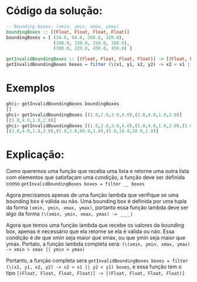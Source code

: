 # Código da solução:

```hs
-- Bounding boxes: (xmin, ymin, xmax, ymax)
boundingBoxes :: [(Float, Float, Float, Float)]
boundingBoxes = [ (34.0, 60.0, 200.0, 320.0),
                  (100.0, 150.0, 250.0, 380.0),
                  (300.0, 220.0, 450.0, 450.0) ]

getInvalidBoundingBoxes :: [(Float, Float, Float, Float)] -> [(Float, Float, Float, Float)]
getInvalidBoundingBoxes boxes = filter (\(x1, y1, x2, y2) -> x2 < x1 || y2 < y1) boxes
```

# Exemplos

```hs
ghci> getInvalidBoundingBoxes boundingBoxes 
[]
ghci> getInvalidBoundingBoxes [(1.0,2.0,3.0,4.0),(3.0,4.0,1.0,2.0)]
[(3.0,4.0,1.0,2.0)]
ghci> getInvalidBoundingBoxes [(1.0,2.0,3.0,4.0),(3.0,4.0,1.0,2.0),(5.0,2.0,80.0,1.0),(2.0,2.0,4.0,4.0),(5.0,10.0,10.0,1.0)]
[(3.0,4.0,1.0,2.0),(5.0,2.0,80.0,1.0),(5.0,10.0,10.0,1.0)]
```

# Explicação:

Como queremos uma função que receba uma lista e retorne uma outra lista com elementos que satisfaçam uma condição, a função deve ser definida como `getInvalidBoundingBoxes boxes = filter __ boxes`

Agora precisamos apenas de uma função lambda que verifique se uma bounding box é válida ou não. Uma bounding box é definida por uma tupla da forma `(xmin, ymin, xmax, ymax)`, portanto essa função lambda deve ser algo da forma `(\(xmin, ymin, xmax, ymax) -> ____)`

Agora que temos uma função lambda que recebe os valores da bounding box, apenas é necessário que ela retorne se ela é válida ou não. Essa condição é de que xmin seja maior que xmax, ou que ymin seja maior que ymax. Portato, a função lambda completa será: `(\(xmin, ymin, xmax, ymax) -> xmin > xmax || ymin > ymax)`

Portanto, a função completa sera `getInvalidBoundingBoxes boxes = filter (\(x1, y1, x2, y2) -> x2 < x1 || y2 < y1) boxes`, e essa função tem o tipo `[(Float, Float, Float, Float)] -> [(Float, Float, Float, Float)]`

